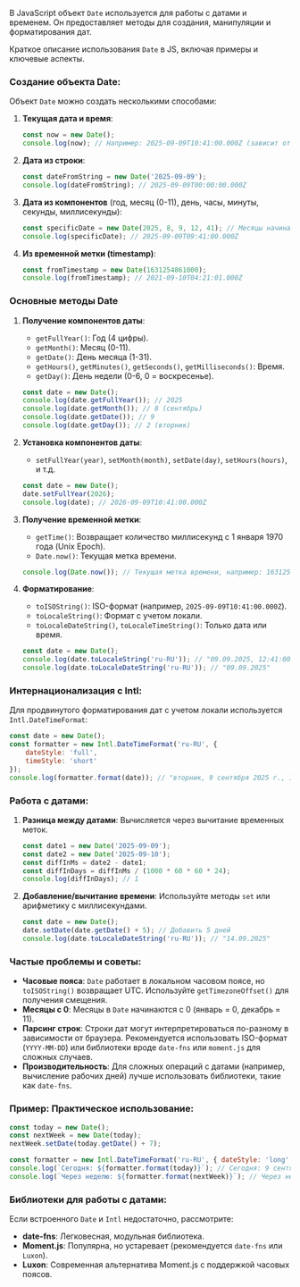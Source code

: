 В JavaScript объект `Date` используется для работы с датами и временем. Он предоставляет методы для создания, манипуляции и форматирования дат. 

Краткое описание использования `Date` в JS, включая примеры и ключевые аспекты.

### Создание объекта Date:

Объект `Date` можно создать несколькими способами:

1. **Текущая дата и время**:

   ```javascript
   const now = new Date();
   console.log(now); // Например: 2025-09-09T10:41:00.000Z (зависит от часового пояса)
   ```

2. **Дата из строки**:

   ```javascript
   const dateFromString = new Date('2025-09-09');
   console.log(dateFromString); // 2025-09-09T00:00:00.000Z
   ```

3. **Дата из компонентов** (год, месяц (0-11), день, часы, минуты, секунды, миллисекунды):
   
   ```javascript
   const specificDate = new Date(2025, 8, 9, 12, 41); // Месяцы начинаются с 0 (8 = сентябрь)
   console.log(specificDate); // 2025-09-09T09:41:00.000Z
   ```

4. **Из временной метки (timestamp)**:
   
   ```javascript
   const fromTimestamp = new Date(1631254861000);
   console.log(fromTimestamp); // 2021-09-10T04:21:01.000Z
   ```

### Основные методы Date
1. **Получение компонентов даты**:
   - `getFullYear()`: Год (4 цифры).
   - `getMonth()`: Месяц (0-11).
   - `getDate()`: День месяца (1-31).
   - `getHours()`, `getMinutes()`, `getSeconds()`, `getMilliseconds()`: Время.
   - `getDay()`: День недели (0-6, 0 = воскресенье).

   ```javascript
   const date = new Date();
   console.log(date.getFullYear()); // 2025
   console.log(date.getMonth()); // 8 (сентябрь)
   console.log(date.getDate()); // 9
   console.log(date.getDay()); // 2 (вторник)
   ```

2. **Установка компонентов даты**:
   - `setFullYear(year)`, `setMonth(month)`, `setDate(day)`, `setHours(hours)`, и т.д.

   ```javascript
   const date = new Date();
   date.setFullYear(2026);
   console.log(date); // 2026-09-09T10:41:00.000Z
   ```

3. **Получение временной метки**:
   - `getTime()`: Возвращает количество миллисекунд с 1 января 1970 года (Unix Epoch).
   - `Date.now()`: Текущая метка времени.

   ```javascript
   console.log(Date.now()); // Текущая метка времени, например: 1631254861000
   ```

4. **Форматирование**:
   - `toISOString()`: ISO-формат (например, `2025-09-09T10:41:00.000Z`).
   - `toLocaleString()`: Формат с учетом локали.
   - `toLocaleDateString()`, `toLocaleTimeString()`: Только дата или время.

   ```javascript
   const date = new Date();
   console.log(date.toLocaleString('ru-RU')); // "09.09.2025, 12:41:00"
   console.log(date.toLocaleDateString('ru-RU')); // "09.09.2025"
   ```

### Интернационализация с Intl:

Для продвинутого форматирования дат с учетом локали используется `Intl.DateTimeFormat`:

```javascript
const date = new Date();
const formatter = new Intl.DateTimeFormat('ru-RU', {
    dateStyle: 'full',
    timeStyle: 'short'
});
console.log(formatter.format(date)); // "вторник, 9 сентября 2025 г., 12:41"
```

### Работа с датами:

1. **Разница между датами**:
   Вычисляется через вычитание временных меток.

   ```javascript
   const date1 = new Date('2025-09-09');
   const date2 = new Date('2025-09-10');
   const diffInMs = date2 - date1;
   const diffInDays = diffInMs / (1000 * 60 * 60 * 24);
   console.log(diffInDays); // 1
   ```

2. **Добавление/вычитание времени**:
   Используйте методы `set` или арифметику с миллисекундами.

   ```javascript
   const date = new Date();
   date.setDate(date.getDate() + 5); // Добавить 5 дней
   console.log(date.toLocaleDateString('ru-RU')); // "14.09.2025"
   ```

### Частые проблемы и советы:

- **Часовые пояса**: `Date` работает в локальном часовом поясе, но `toISOString()` возвращает UTC. Используйте `getTimezoneOffset()` для получения смещения.
- **Месяцы с 0**: Месяцы в `Date` начинаются с 0 (январь = 0, декабрь = 11).
- **Парсинг строк**: Строки дат могут интерпретироваться по-разному в зависимости от браузера. Рекомендуется использовать ISO-формат (`YYYY-MM-DD`) или библиотеки вроде `date-fns` или `moment.js` для сложных случаев.
- **Производительность**: Для сложных операций с датами (например, вычисление рабочих дней) лучше использовать библиотеки, такие как `date-fns`.

### Пример: Практическое использование:

```javascript
const today = new Date();
const nextWeek = new Date(today);
nextWeek.setDate(today.getDate() + 7);

const formatter = new Intl.DateTimeFormat('ru-RU', { dateStyle: 'long' });
console.log(`Сегодня: ${formatter.format(today)}`); // Сегодня: 9 сентября 2025 г.
console.log(`Через неделю: ${formatter.format(nextWeek)}`); // Через неделю: 16 сентября 2025 г.
```

### Библиотеки для работы с датами:

Если встроенного `Date` и `Intl` недостаточно, рассмотрите:
- **date-fns**: Легковесная, модульная библиотека.
- **Moment.js**: Популярна, но устаревает (рекомендуется `date-fns` или `Luxon`).
- **Luxon**: Современная альтернатива Moment.js с поддержкой часовых поясов.